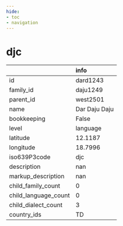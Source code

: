 ```yaml
---
hide:
- toc
- navigation
---
```

# djc
|                      | info          |
|:---------------------|:--------------|
| id                   | dard1243      |
| family_id            | daju1249      |
| parent_id            | west2501      |
| name                 | Dar Daju Daju |
| bookkeeping          | False         |
| level                | language      |
| latitude             | 12.1187       |
| longitude            | 18.7996       |
| iso639P3code         | djc           |
| description          | nan           |
| markup_description   | nan           |
| child_family_count   | 0             |
| child_language_count | 0             |
| child_dialect_count  | 3             |
| country_ids          | TD            |